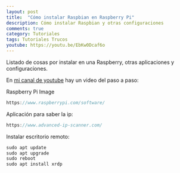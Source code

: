 ```yaml
---
layout: post
title:  "Cómo instalar Raspbian en Raspberry Pi"
description: Cómo instalar Raspbian y otras configuraciones
comments: true
category: Tutoriales
tags: Tutoriales Trucos
youtube: https://youtu.be/EbKw0Dcaf6o
---
```

Listado de cosas por instalar en una Raspberry, otras aplicaciones y configuraciones.

En <a target="_blank" href="{{ page.youtube }}">mi canal de youtube</a> hay un video del paso a paso:

Raspberry Pi Image
```C#
https://www.raspberrypi.com/software/
```

Aplicación para saber la ip: 
```C#
https://www.advanced-ip-scanner.com/
```

Instalar escritorio remoto: 
```C#
sudo apt update
sudo apt upgrade
sudo reboot
sudo apt install xrdp
```

